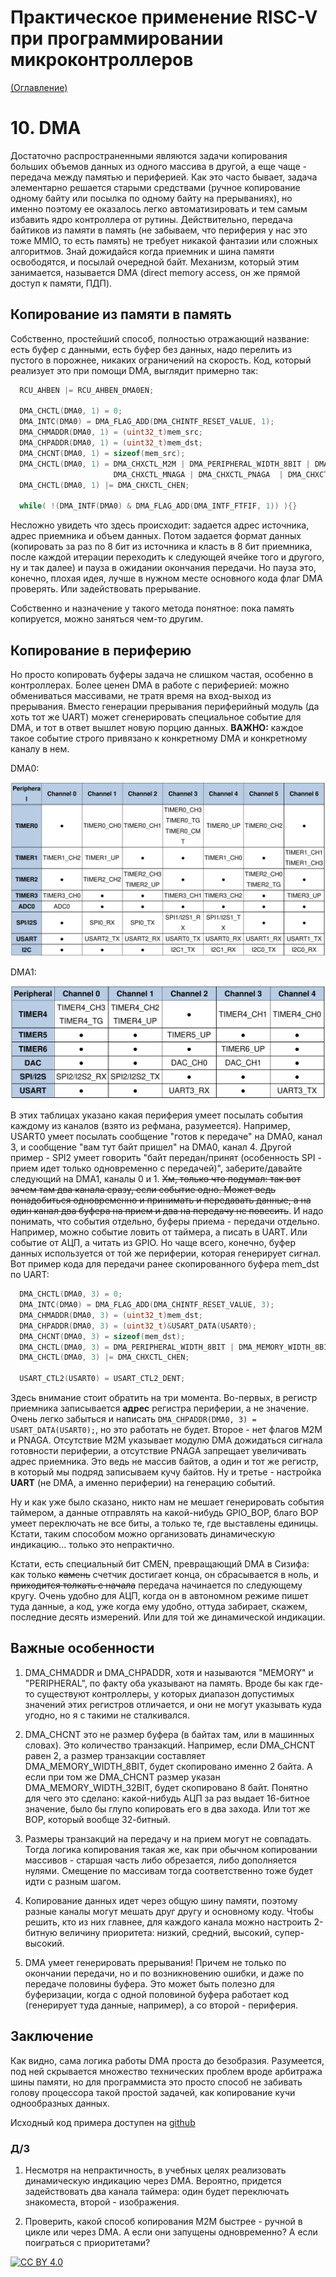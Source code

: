 # Практическое применение RISC-V при программировании микроконтроллеров

[(Оглавление)](index.md)

# 10. DMA

Достаточно распространенными являются задачи копирования больших объемов данных из одного массива в другой, а еще чаще - передача между памятью и периферией. Как это часто бывает, задача элементарно решается старыми средствами (ручное копирование одному байту или посылка по одному байту на прерываниях), но именно поэтому ее оказалось легко автоматизировать и тем самым избавить ядро контроллера от рутины. Действительно, передача байтиков из памяти в память (не забываем, что периферия у нас это тоже MMIO, то есть память) не требует никакой фантазии или сложных алгоритмов. Знай дожидайся когда приемник и шина памяти освободятся, и посылай очередной байт. Механизм, который этим занимается, называется DMA (direct memory access, он же прямой доступ к памяти, ПДП).

## Копирование из памяти в память

Собственно, простейший способ, полностью отражающий название: есть буфер с данными, есть буфер без данных, надо перелить из пустого в порожнее, никаких ограничений на скорость. Код, который реализует это при помощи DMA, выглядит примерно так:

```c
  RCU_AHBEN |= RCU_AHBEN_DMA0EN;

  DMA_CHCTL(DMA0, 1) = 0;
  DMA_INTC(DMA0) = DMA_FLAG_ADD(DMA_CHINTF_RESET_VALUE, 1);
  DMA_CHMADDR(DMA0, 1) = (uint32_t)mem_src;
  DMA_CHPADDR(DMA0, 1) = (uint32_t)mem_dst;
  DMA_CHCNT(DMA0, 1) = sizeof(mem_src);
  DMA_CHCTL(DMA0, 1) = DMA_CHXCTL_M2M | DMA_PERIPHERAL_WIDTH_8BIT | DMA_MEMORY_WIDTH_8BIT |
                       DMA_CHXCTL_MNAGA | DMA_CHXCTL_PNAGA  | DMA_CHXCTL_DIR;
  DMA_CHCTL(DMA0, 1) |= DMA_CHXCTL_CHEN;
  
  while( !(DMA_INTF(DMA0) & DMA_FLAG_ADD(DMA_INTF_FTFIF, 1)) ){}
```

Несложно увидеть что здесь происходит: задается адрес источника, адрес приемника и объем данных. Потом задается формат данных (копировать за раз по 8 бит из источника и класть в 8 бит приемника, после каждой итерации переходить к следующей ячейке того и другого, ну и так далее) и пауза в ожидании окончания передачи. Но пауза это, конечно, плохая идея, лучше в нужном месте основного кода флаг DMA проверять. Или задействовать прерывание.

Собственно и назначение у такого метода понятное: пока память копируется, можно заняться чем-то другим.

## Копирование в периферию

Но просто копировать буферы задача не слишком частая, особенно в контроллерах. Более ценен DMA в работе с периферией: можно обмениваться массивами, не тратя время на вход-выход из прерывания. Вместо генерации прерывания периферийный модуль (да хоть тот же UART) может сгенерировать специальное событие для DMA, и тот в ответ вышлет новую порцию данных. **ВАЖНО:** каждое такое событие строго привязано к конкретному DMA и конкретному каналу в нем.

DMA0:

![таблица периферии для DMA0](files/9.DMA0.png)

DMA1:

![таблица периферии для DMA1](files/9.DMA1.png)

В этих таблицах указано какая периферия умеет посылать события каждому из каналов (взято из рефмана, разумеется). Например, USART0 умеет посылать сообщение "готов к передаче" на DMA0, канал 3, и сообщение "вам тут байт пришел" на DMA0, канал 4. Другой пример - SPI2 умеет говорить "байт передан/принят (особенность SPI - прием идет только одновременно с передачей)", заберите/давайте следующий на DMA1, каналы 0 и 1. ~~Хм, только что подумал: так вот зачем там два канала сразу, если событие одно. Может ведь понадобиться одновременно и принимать и передавать данные, а на один канал два буфера на прием и два на передачу не повесить~~. И надо понимать, что события отдельно, буферы приема - передачи отдельно. Например, можно событие ловить от таймера, а писать в UART. Или событие от АЦП, а читать из GPIO. Но чаще всего, конечно, буфер данных используется от той же периферии, которая генерирует сигнал. Вот пример кода для передачи ранее скопированного буфера mem_dst по UART:

```c
  DMA_CHCTL(DMA0, 3) = 0;
  DMA_INTC(DMA0) = DMA_FLAG_ADD(DMA_CHINTF_RESET_VALUE, 3);
  DMA_CHMADDR(DMA0, 3) = (uint32_t)mem_dst;
  DMA_CHPADDR(DMA0, 3) = (uint32_t)&USART_DATA(USART0);
  DMA_CHCNT(DMA0, 3) = sizeof(mem_dst);
  DMA_CHCTL(DMA0, 3) = DMA_PERIPHERAL_WIDTH_8BIT | DMA_MEMORY_WIDTH_8BIT | DMA_CHXCTL_MNAGA | DMA_CHXCTL_DIR;
  DMA_CHCTL(DMA0, 3) |= DMA_CHXCTL_CHEN;
  
  USART_CTL2(USART0) = USART_CTL2_DENT;
```

Здесь внимание стоит обратить на три момента. Во-первых, в регистр приемника записывается **адрес** регистра периферии, а не значение. Очень легко забыться и написать ```DMA_CHPADDR(DMA0, 3) = USART_DATA(USART0);```, но это работать не будет. Второе - нет флагов M2M и PNAGA. Отсутствие M2M указывает модулю DMA дожидаться сигнала готовности периферии, а отсутствие PNAGA запрещает увеличивать адрес приемника. Это ведь не массив байтов, а один и тот же регистр, в который мы подряд записываем кучу байтов. Ну и третье - настройка **UART** (не DMA, а именно периферии) на генерацию событий.

Ну и как уже было сказано, никто нам не мешает генерировать события таймером, а данные отправлять на какой-нибудь GPIO_BOP, благо BOP умеет переключать не все биты, а только те, где выставлены единицы. Кстати, таким способом можно организовать динамическую индикацию... только это непрактично.

Кстати, есть специальный бит CMEN, превращающий DMA в Сизифа: как только ~~камень~~ счетчик достигает конца, он сбрасывается в ноль, и ~~приходится толкать с начала~~ передача начинается по следующему кругу. Очень удобно для АЦП, когда он в автономном режиме пишет туда данные, а код, уже когда ему удобно, оттуда забирает, скажем, последние десять измерений. Или для той же динамической индикации.

## Важные особенности

1. DMA_CHMADDR и DMA_CHPADDR, хотя и называются "MEMORY" и "PERIPHERAL", по факту оба указывают на память. Вроде бы как где-то существуют контроллеры, у которых диапазон допустимых значений этих регистров отличается, и они не могут указывать куда угодно, но я с такими не сталкивался.

2. DMA_CHCNT это не размер буфера (в байтах там, или в машинных словах). Это количество транзакций. Например, если DMA_CHCNT равен 2, а размер транзакции составляет DMA_MEMORY_WIDTH_8BIT, будет скопировано именно 2 байта. А если при том же DMA_CHCNT размер указан DMA_MEMORY_WIDTH_32BIT, будет скопировано 8 байт. Понятно для чего это сделано: какой-нибудь АЦП за раз выдает 16-битное значение, было бы глупо копировать его в два захода. Или тот же BOP, который вообще 32-битный.

3. Размеры транзакций на передачу и на прием могут не совпадать. Тогда логика копирования такая же, как при обычном копировании массивов - старшая часть либо обрезается, либо дополняется нулями. Смещение по массивам тогда соответственно тоже будет идти с разным шагом.

4. Копирование данных идет через общую шину памяти, поэтому разные каналы могут мешать друг другу и основному коду. Чтобы решить, кто из них главнее, для каждого канала можно настроить 2-битную величину приоритета: низкий, средний, высокий, супер-высокий.

5. DMA умеет генерировать прерывания! Причем не только по окончании передачи, но и по возникновению ошибки, и даже по передаче половины буфера. Это может быть полезно для буферизации, когда с одной половиной буфера работает код (генерирует туда данные, например), а со второй - периферия.

## Заключение

Как видно, сама логика работы DMA проста до безобразия. Разумеется, под ней скрывается множество технических проблем вроде арбитража шины памяти, но для программиста это просто способ не забивать голову процессора такой простой задачей, как копирование кучи однообразных данных.

Исходный код примера доступен на [github](https://github.com/KarakatitsaRISCV/riscv-asm/tree/main/9.DMA)

### Д/З

1. Несмотря на непрактичность, в учебных целях реализовать динамическую индикацию через DMA. Вероятно, придется задействовать два канала таймера: один будет переключать знакоместа, второй - изображения.

2. Проверить, какой способ копирования M2M быстрее - ручной в цикле или через DMA. А если они запущены одновременно? А если поиграться с приоритетами?

[![CC BY 4.0][cc-by-image]][cc-by]

[cc-by]: http://creativecommons.org/licenses/by/4.0/

[cc-by-image]: https://i.creativecommons.org/l/by/4.0/88x31.png

[cc-by-shield]: https://img.shields.io/badge/License-CC%20BY%204.0-lightgrey.svg